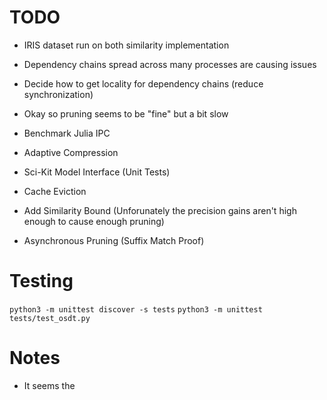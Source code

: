 # TODO
 - IRIS dataset run on both similarity implementation
 - Dependency chains spread across many processes are causing issues

 - Decide how to get locality for dependency chains (reduce synchronization)
 - Okay so pruning seems to be "fine" but a bit slow

 - Benchmark Julia IPC
 - Adaptive Compression

 - Sci-Kit Model Interface (Unit Tests)
 - Cache Eviction

 - Add Similarity Bound (Unforunately the precision gains aren't high enough to cause enough pruning)
 - Asynchronous Pruning (Suffix Match Proof)

# Testing
`python3 -m unittest discover -s tests`
`python3 -m unittest tests/test_osdt.py`

# Notes
 - It seems the 
